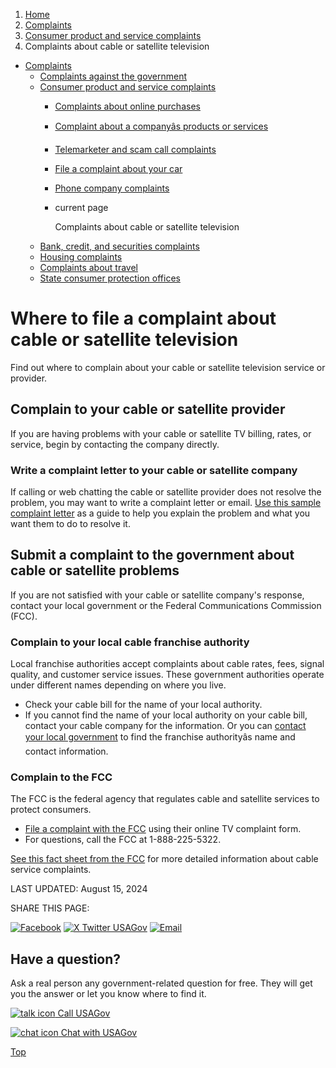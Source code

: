 1. [Home](/)
2. [Complaints](/complaints)
3. [Consumer product and service complaints](/consumer-complaints)
4. Complaints about cable or satellite television

* [Complaints](/complaints)
  + [Complaints against the government](/complaints-against-government)
  + [Consumer product and service complaints](/consumer-complaints)
    - [Complaints about online purchases](/online-purchase-complaints)
    - [Complaint about a companyâs products or services](/company-product-service-complaints)
    - [Telemarketer and scam call complaints](/telemarketer-scam-call-complaints)
    - [File a complaint about your car](/car-complaints)
    - [Phone company complaints](/phone-company-complaints)
    - current page

      Complaints about cable or satellite television
  + [Bank, credit, and securities complaints](/bank-credit-complaints)
  + [Housing complaints](/housing-complaints)
  + [Complaints about travel](/travel-complaints)
  + [State consumer protection offices](/state-consumer)

Where to file a complaint about cable or satellite television
=============================================================

Find out where to complain about your cable or satellite television service or provider.

**Complain to your cable or satellite provider**
------------------------------------------------

If you are having problems with your cable or satellite TV billing, rates, or service, begin by contacting the company directly.

### Write a complaint letter to your cable or satellite company

If calling or web chatting the cable or satellite provider does not resolve the problem, you may want to write a complaint letter or email.
[Use this sample complaint letter](https://consumer.ftc.gov/articles/sample-customer-complaint-letter)
as a guide to help you explain the problem and what you want them to do to resolve it.

**Submit a complaint to the government about cable or satellite problems**
--------------------------------------------------------------------------

If you are not satisfied with your cable or satellite company's response, contact your local government or the Federal Communications Commission (FCC).

### Complain to your local cable franchise authority

Local franchise authorities accept complaints about cable rates, fees, signal quality, and customer service issues. These government authorities operate under different names depending on where you live.

* Check your cable bill for the name of your local authority.
* If you cannot find the name of your local authority on your cable bill, contact your cable company for the information. Or you can
  [contact your local government](/local-governments)
  to find the franchise authorityâs name and contact information.

### Complain to the FCC

The FCC is the federal agency that regulates cable and satellite services to protect consumers.

* [File a complaint with the FCC](https://consumercomplaints.fcc.gov/hc/en-us)
  using their online TV complaint form.
* For questions, call the FCC at 1-888-225-5322.

[See this fact sheet from the FCC](https://www.fcc.gov/media/cable-television-where-file-complaints-regarding-cable-service)
for more detailed information about cable service complaints.

LAST UPDATED:
August 15, 2024

SHARE THIS PAGE:

[![Facebook](/themes/custom/usagov/images/social-media-icons/Facebook_Icon.svg)](https://www.facebook.com/sharer/sharer.php?u=https://www.usa.gov/tv-complaints&v=3)
[![X Twitter USAGov](/themes/custom/usagov/images/social-media-icons/X_Twitter_Icon.svg?version=2)](https://twitter.com/intent/tweet?source=webclient&text=https://www.usa.gov/tv-complaints)
[![Email](/themes/custom/usagov/images/social-media-icons/Email_Icon.svg?version=2)](mailto:?subject=https://www.usa.gov/tv-complaints)

Have a question?
----------------

Ask a real person any government-related question for free. They will get you the answer or let you know where to find it.

[![talk icon](/themes/custom/usagov/images/ICONS_talk.png)
Call USAGov](/phone)

[![chat icon](/themes/custom/usagov/images/ICONS_chat.png)
Chat with USAGov](/chat)

[Top](#main-content)